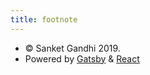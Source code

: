 ```yaml
---
title: footnote
---
```


* © Sanket Gandhi 2019.
* Powered by [Gatsby](https://www.gatsbyjs.org/) & [React](https://reactjs.org)

